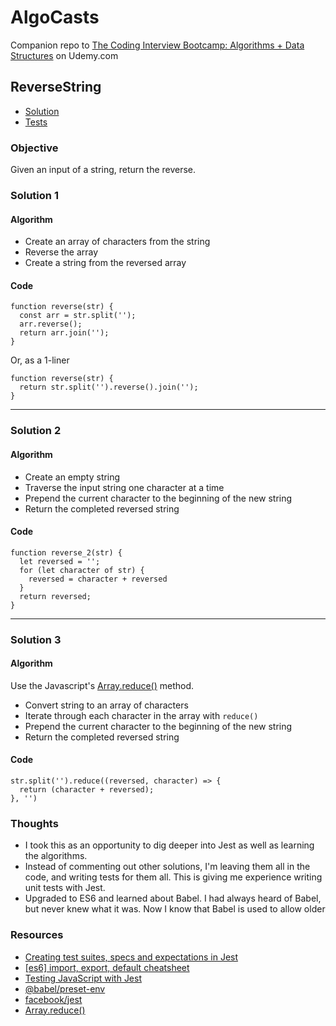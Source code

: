 # AlgoCasts

Companion repo to [The Coding Interview Bootcamp: Algorithms + Data Structures](https://www.udemy.com/share/10023qA0Abc1pVR3g=/) on Udemy.com

## ReverseString
* [Solution](reversestring/index.js)  
* [Tests](reversestring/test.js)

### Objective
Given an input of a string, return the reverse.

### Solution 1
#### Algorithm
* Create an array of characters from the string
* Reverse the array
* Create a string from the reversed array

#### Code
```
function reverse(str) {
  const arr = str.split('');
  arr.reverse();
  return arr.join('');
}
```

Or, as a 1-liner
```
function reverse(str) {
  return str.split('').reverse().join('');
}
```
---
### Solution 2
#### Algorithm
* Create an empty string
* Traverse the input string one character at a time
* Prepend the current character to the beginning of the new string
* Return the completed reversed string

#### Code
```
function reverse_2(str) {
  let reversed = '';
  for (let character of str) {
    reversed = character + reversed
  }
  return reversed;
}
```
---
### Solution 3
#### Algorithm
Use the Javascript's [Array.reduce()](https://developer.mozilla.org/en-US/docs/Web/JavaScript/Reference/Global_Objects/Array/Reduce) method. 

* Convert string to an array of characters
* Iterate through each character in the array with `reduce()`
* Prepend the current character to the beginning of the new string
* Return the completed reversed string

#### Code
```
str.split('').reduce((reversed, character) => {
  return (character + reversed);
}, '')
```

### Thoughts
* I took this as an opportunity to dig deeper into Jest as well as learning the algorithms. 
* Instead of commenting out other solutions, I'm leaving them all in the code, and writing tests for them all. This is giving me experience writing unit tests with Jest.
* Upgraded to ES6 and learned about Babel. I had always heard of Babel, but never knew what it was. Now I know that Babel is used to allow older

### Resources
* [Creating test suites, specs and expectations in Jest](https://hub.packtpub.com/creating-test-suites-specs-and-expectations-jest/)
* [[es6] import, export, default cheatsheet]()
* [Testing JavaScript with Jest](https://flaviocopes.com/jest)
* [@babel/preset-env](https://babeljs.io/docs/en/babel-preset-env/)
* [facebook/jest](https://github.com/facebook/jest)
* [Array.reduce()](https://developer.mozilla.org/en-US/docs/Web/JavaScript/Reference/Global_Objects/Array/Reduce)